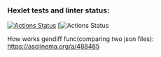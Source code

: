 ### Hexlet tests and linter status:
[![Actions Status](https://github.com/NNbaur/python-project-lvl2/workflows/hexlet-check/badge.svg)](https://github.com/NNbaur/python-project-lvl2/actions)
[![Actions Status](https://github.com/NNbaur/python-project-lvl2/workflows/GithubActions1/badge.svg)

How works gendiff func(comparing two json files): https://asciinema.org/a/488465
